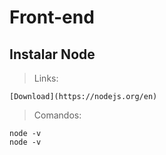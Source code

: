 # Front-end

## Instalar Node

> Links:

```
[Download](https://nodejs.org/en)
```

> Comandos:

```
node -v
node -v
```

<!--Teste 1-->